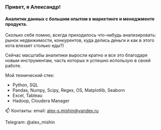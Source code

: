 ### Привет, я Александр!
#### Аналитик данных с большим опытом в маркетинге и менеджменте продукта.
Сколько себя помню, всегда приходилось что-нибудь анализировать: рынок недвижимости, конкурентов, куда делись деньги и как в этого кота влезает столько еды?)

Сейчас масштабы аналитики выросли кратно и все это благодаря новым инструментам, часть которых я успешно использую в своей работе. 

Мой технический стек:
- Python, SQL
- Pandas, Numpy, Scipy, Regex, OS, Matplotlib, Seaborn
- Excel, Tableau
- Hadoop, Cloudera Manager

📫 Контакты:
email: alex-s.mishin@yandex.ru

Telegram: @alex_mishin



<!--
**garcettix/garcettix** is a ✨ _special_ ✨ repository because its `README.md` (this file) appears on your GitHub profile.

Here are some ideas to get you started:

- 🔭 I’m currently working on ...
- 🌱 I’m currently learning ...
- 👯 I’m looking to collaborate on ...
- 🤔 I’m looking for help with ...
- 💬 Ask me about ...
- 📫 How to reach me: ...
- 😄 Pronouns: ...
- ⚡ Fun fact: ...
-->

